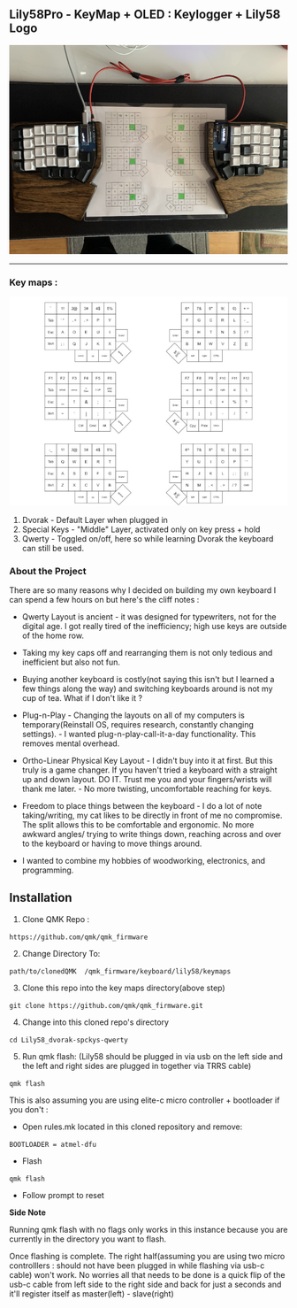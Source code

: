 ## Lily58Pro - KeyMap + OLED : Keylogger + Lily58 Logo

![lily58Pro image](./Pictures/Lily58proImg.jpeg)

-----
### Key maps :

![lily58Pro Key Map + Layers Layout](./Pictures/Lily58KeyMapLayouts.jpeg)

1. Dvorak - Default Layer when plugged in
2. Special Keys - "Middle" Layer, activated only on key press + hold
3. Qwerty - Toggled on/off, here so while learning Dvorak the keyboard can still be used.

### About the Project
There are so many reasons why I decided on building my own keyboard I can spend a few hours on but here's the cliff notes :


- Qwerty Layout is ancient - it was designed for typewriters, not for the digital age. I got really tired of the inefficiency; high use keys are outside of the home row.

- Taking my key caps off and rearranging them is not only tedious and inefficient but also not fun. 

- Buying another keyboard is costly(not saying this isn't but I learned a few things along the way) and switching keyboards around is not my cup of tea. What if I don't like it ?

- Plug-n-Play - Changing the layouts on all of my computers is temporary(Reinstall OS, requires research, constantly changing settings).  - I wanted plug-n-play-call-it-a-day functionality. This removes mental overhead. 
 
- Ortho-Linear Physical Key Layout - I didn't buy into it at first. But this truly is a game changer. If you haven't tried a keyboard with a straight up and down layout. DO IT. Trust me you and your fingers/wrists will thank me later. - No more twisting, uncomfortable reaching for keys.

- Freedom to place things between the keyboard - I do a lot of note taking/writing, my cat likes to be directly in front of me no compromise. The split allows this to be comfortable and ergonomic. No more awkward angles/ trying to write things down, reaching across and over to the keyboard or having to move things around. 

- I wanted to combine my hobbies of woodworking, electronics, and programming. 

 ## Installation 
 
 1. Clone QMK Repo : 
 
   `https://github.com/qmk/qmk_firmware` 

 2. Change Directory To:

`path/to/clonedQMK  /qmk_firmware/keyboard/lily58/keymaps`

 3. Clone this repo into the key maps directory(above step)
  
`git clone https://github.com/qmk/qmk_firmware.git`

 4. Change into this cloned repo's directory
 
 `cd Lily58_dvorak-spckys-qwerty`
 
 5. Run qmk flash: (Lily58 should be plugged in via usb on the left side and the left and right sides are plugged in together via TRRS cable)
 
 `qmk flash`

This is also assuming you are using elite-c micro controller + bootloader if you don't :

- Open rules.mk located in this cloned repository and remove:

`BOOTLOADER = atmel-dfu`

- Flash

` qmk flash `

- Follow prompt to reset

**Side Note**

Running qmk flash with no flags only works in this instance because you are currently in the directory you want to flash. 

Once flashing is complete. The right half(assuming you are using two micro controlllers :  should not have been plugged in while flashing via usb-c cable) won't work. No worries all that needs to be done is a quick flip of the usb-c cable from left side to the right side and back for just a seconds and it'll register itself as master(left) - slave(right)  
 
 

 
